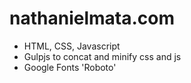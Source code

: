 # nathanielmata.com

* HTML, CSS, Javascript
* Gulpjs to concat and minify css and js
* Google Fonts 'Roboto'